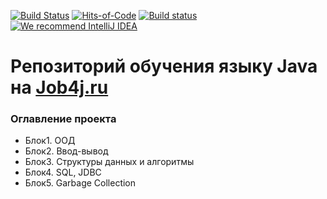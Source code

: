 [![Build Status](https://travis-ci.org/mi1qw/-job4j_design.svg?branch=master)](https://travis-ci.org/mi1qw/-job4j_design)
[![Hits-of-Code](https://hitsofcode.com/github/mi1qw/-job4j_design)](https://hitsofcode.com/view/github/mi1qw/-job4j_design)
[![Build status](https://ci.appveyor.com/api/projects/status/k069njiomj0nnjrg/branch/master?svg=true)](https://ci.appveyor.com/project/mi1qw/job4j-design/branch/master)
[![We recommend IntelliJ IDEA](https://www.elegantobjects.org/intellij-idea.svg)](https://www.jetbrains.com/idea/)

# Репозиторий обучения языку Java на [Job4j.ru](http://Job4j.ru)

### Оглавление проекта
+ Блок1. ООД
+ Блок2. Ввод-вывод
+ Блок3. Структуры данных и алгоритмы
+ Блок4. SQL, JDBC
+ Блок5. Garbage Collection

